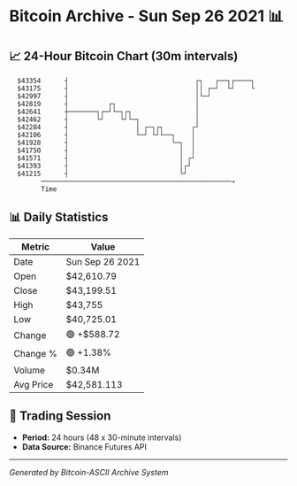 # Bitcoin Archive - Sun Sep 26 2021 📊

## 📈 24-Hour Bitcoin Chart (30m intervals)

```
  $43354      ┤                                ┌┐   ┌──┐┌────┐ 
  $43175      ┤                                ││ ┌─┘  └┘    └ 
  $42997      ┤                                │└─┘            
  $42819      ┤          ┌┐                    │               
  $42641      ┼───────┐┌─┘└─┐┌┐                │               
  $42462      ┤       └┘    └┘└─┐              │               
  $42284      ┤                 │ ┌─┐┌┐       ┌┘               
  $42106      ┤                 └─┘ └┘└──┐    │                
  $41928      ┤                          └─┐  │                
  $41750      ┤                            │  │                
  $41571      ┤                            │ ┌┘                
  $41393      ┤                            │┌┘                 
  $41215      ┤                            └┘                  
        ────────────────────────────────────────────────→
        Time
```

## 📊 Daily Statistics

| Metric | Value |
|--------|-------|
| Date | Sun Sep 26 2021 |
| Open | $42,610.79 |
| Close | $43,199.51 |
| High | $43,755 |
| Low | $40,725.01 |
| Change | 🟢 +$588.72 |
| Change % | 🟢 +1.38% |
| Volume | $0.34M |
| Avg Price | $42,581.113 |

## 📅 Trading Session

- **Period:** 24 hours (48 x 30-minute intervals)
- **Data Source:** Binance Futures API

---
*Generated by Bitcoin-ASCII Archive System*
